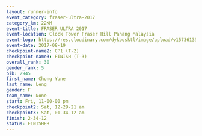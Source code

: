 ```yaml
---
layout: runner-info 
event_category: fraser-ultra-2017 
category_km: 22KM 
event-title: FRASER ULTRA 2017 
event-location: Clock Tower Fraser Hill Pahang Malaysia 
event-logo: https://res.cloudinary.com/dykbosktl/image/upload/v1573613535/Logo/logo_mfst7w.jpg 
event-date: 2017-08-19 
checkpoint-name2: CP1 (T-2) 
checkpoint-name3: FINISH (T-3) 
overall_rank: 30
gender_rank: 5
bib: 2945
first_name: Chong Yune
last_name: Leng
gender: F
team_name: None
start: Fri, 11-00-00 pm
checkpoint2: Sat, 12-29-21 am
checkpoint3: Sat, 01-34-12 am
finish: 2-34-12
status: FINISHER
---
```

